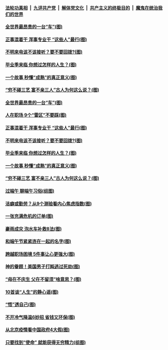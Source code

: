 ####  [法轮功真相](../../../../basic/blob/master/README.md?t=06270831) &nbsp;|&nbsp; [九评共产党](../../../../9ping.md/blob/master/README.md?t=06270831) &nbsp;|&nbsp; [解体党文化](../../../../jtdwh.md/blob/master/README.md?t=06270831)  &nbsp;|&nbsp; [共产主义的终极目的](../../../../gczydzjmd.md/blob/master/README.md?t=06270831) &nbsp;|&nbsp; [魔鬼在统治我们的世界](../../../../mgztzwmdsj.md/blob/master/README.md?t=06270831) 

#### [全世界最昂贵的一台“车”(图)](../pages/p8/937477.md?t=06270831) 

#### [正事混着干 浑事专业干 “这些人”最行(图)](../pages/p8/937732.md?t=06270831) 

#### [不明来电该不该接听？要不要回拨?(图)](../pages/p8/936929.md?t=06270831) 

#### [毕业季来临 你想过怎样的人生？(图)](../pages/p8/937661.md?t=06270831) 

#### [一个故事 秒懂“成熟”的真正意义(图)](../pages/p8/936405.md?t=06270831) 

#### [“穷不碰三艺 富不亲三人”古人为何这么说？(图)](../pages/p8/937602.md?t=06270831) 

#### [全世界最昂贵的一台“车”(图)](../pages/p8/937477.md?t=06270831) 

#### [人在职场 9个“雷区”不要踩(图)](../pages/p8/937766.md?t=06270831) 

#### [正事混着干 浑事专业干 “这些人”最行(图)](../pages/p8/937732.md?t=06270831) 

#### [不明来电该不该接听？要不要回拨?(图)](../pages/p8/936929.md?t=06270831) 

#### [毕业季来临 你想过怎样的人生？(图)](../pages/p8/937661.md?t=06270831) 

#### [一个故事 秒懂“成熟”的真正意义(图)](../pages/p8/936405.md?t=06270831) 

#### [“穷不碰三艺 富不亲三人”古人为何这么说？(图)](../pages/p8/937602.md?t=06270831) 

#### [过端午 聊端午习俗(组图)](../pages/p8/937246.md?t=06270831) 

#### [洁癖或勤劳？从9个测验看内心焦虑指数(图)](../pages/p8/937558.md?t=06270831) 

#### [一张充满危机的订单(图)](../pages/p8/936981.md?t=06270831) 

#### [豪雨成灾 泡水车补救8法(图)](../pages/p8/937526.md?t=06270831) 

#### [和端午节紧紧连在一起的名字(图)](../pages/p8/937448.md?t=06270831) 

#### [跨越职场困境 5件事让心更强大(图)](../pages/p8/937375.md?t=06270831) 

#### [神的眷顾！美国男子打盹逃过死劫(图)](../pages/p8/936985.md?t=06270831) 

#### [“母在不庆生 父在不留须”啥意思？(图)](../pages/p8/937234.md?t=06270831) 

#### [10首谈“人生”的静心谣(图)](../pages/p8/936965.md?t=06270831) 

#### [“悟”透自己(图)](../pages/p8/936972.md?t=06270831) 

#### [不开冷气降温6妙招 省钱又环保(图)](../pages/p8/937329.md?t=06270831) 

#### [从北京疫情看中国政府4大假(图)](../pages/p8/937196.md?t=06270831) 

#### [只要找到“使命” 就能获得无穷精力(组图)](../pages/p8/937159.md?t=06270831) 


